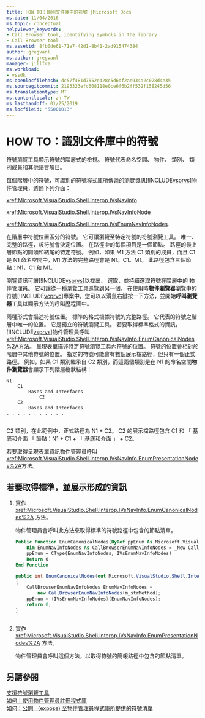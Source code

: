 ```yaml
---
title: HOW TO：識別文件庫中的符號 |Microsoft Docs
ms.date: 11/04/2016
ms.topic: conceptual
helpviewer_keywords:
- Call Browser tool, identifying symbols in the library
- Call Browser tool
ms.assetid: 8fb0de61-71e7-42d1-8b41-2ad915474384
author: gregvanl
ms.author: gregvanl
manager: jillfra
ms.workload:
- vssdk
ms.openlocfilehash: dc57f481d7552e428c5d6df2ae934a2c028d4e35
ms.sourcegitcommit: 2193323efc608118e0ce6f6b2ff532f158245d56
ms.translationtype: MT
ms.contentlocale: zh-TW
ms.lasthandoff: 01/25/2019
ms.locfileid: "55001013"
---
```

# <a name="how-to-identify-symbols-in-a-library"></a>HOW TO：識別文件庫中的符號
符號瀏覽工具顯示符號的階層式的檢視。 符號代表命名空間、 物件、 類別、 類別成員和其他語言項目。  
  
 每個階層中的符號，可識別的符號程式庫所傳遞的瀏覽資訊[!INCLUDE[vsprvs](../../code-quality/includes/vsprvs_md.md)]物件管理員，透過下列介面：  
  
 <xref:Microsoft.VisualStudio.Shell.Interop.IVsNavInfo>  
  
 <xref:Microsoft.VisualStudio.Shell.Interop.IVsNavInfoNode>  
  
 <xref:Microsoft.VisualStudio.Shell.Interop.IVsEnumNavInfoNodes>.  
  
 在階層中符號位置區分的符號。 它可讓瀏覽至特定符號的符號瀏覽工具。 唯一、 完整的路徑，該符號會決定位置。 在路徑中的每個項目是一個節點。 路徑的最上層節點的開頭和結尾的特定符號。 例如，如果 M1 方法 C1 類別的成員，而且 C1 是 N1 命名空間中，M1 方法的完整路徑會是 N1。C1。M1。 此路徑包含三個節點：N1，C1 和 M1。  
  
 瀏覽資訊可讓[!INCLUDE[vsprvs](../../code-quality/includes/vsprvs_md.md)]以找出、 選取，並持續選取符號在階層中的 物件管理員。 它可讓從一種瀏覽工具巡覽到另一個。 在使用時**物件瀏覽器**瀏覽中的符號[!INCLUDE[vcprvc](../../code-quality/includes/vcprvc_md.md)]專案中，您可以以滑鼠右鍵按一下方法，並開始**呼叫瀏覽器**工具以顯示方法的呼叫歷程圖中。  
  
 兩種形式會描述符號位置。 標準的格式根據符號的完整路徑。 它代表的符號之階層中唯一的位置。 它是獨立的符號瀏覽工具。 若要取得標準格式的資訊，[!INCLUDE[vsprvs](../../code-quality/includes/vsprvs_md.md)]物件管理員呼叫<xref:Microsoft.VisualStudio.Shell.Interop.IVsNavInfo.EnumCanonicalNodes%2A>方法。 呈現表單描述特定符號瀏覽工具內符號的位置。 符號的位置會相對於階層中其他符號的位置。 指定的符號可能會有數個展示檔路徑，但只有一個正式路徑。 例如，如果 C1 類別繼承自 C2 類別，而這兩個類別是在 N1 的命名空間**物件瀏覽器**會顯示下列階層樹狀結構：  
  
```  
N1  
    C1  
        Bases and Interfaces  
            C2  
    C2  
        Bases and Interfaces  
. . . . . . . . . . .  
  
```  
  
 C2 類別，在此範例中，正式路徑為 N1 + C2。 C2 的展示檔路徑包含 C1 和 「 基底和介面 「 節點：N1 + C1 + 「 基底和介面 」 + C2。  
  
 若要取得呈現表單資訊物件管理員呼叫<xref:Microsoft.VisualStudio.Shell.Interop.IVsNavInfo.EnumPresentationNodes%2A>方法。  
  
  
## <a name="to-obtain-canonical-and-presentation-forms-information"></a>若要取得標準，並展示形成的資訊  
  
1.  實作 <xref:Microsoft.VisualStudio.Shell.Interop.IVsNavInfo.EnumCanonicalNodes%2A> 方法。  
  
     物件管理員會呼叫此方法來取得標準的符號路徑中包含的節點清單。  
  
    ```vb  
    Public Function EnumCanonicalNodes(ByRef ppEnum As Microsoft.VisualStudio.Shell.Interop.IVsEnumNavInfoNodes) As Integer  
        Dim EnumNavInfoNodes As CallBrowserEnumNavInfoNodes = _New CallBrowserEnumNavInfoNodes(m_strMethod)  
        ppEnum = CType(EnumNavInfoNodes, IVsEnumNavInfoNodes)  
        Return 0  
    End Function  
    ```  
  
    ```csharp  
    public int EnumCanonicalNodes(out Microsoft.VisualStudio.Shell.Interop.IVsEnumNavInfoNodes ppEnum)  
    {  
        CallBrowserEnumNavInfoNodes EnumNavInfoNodes =  
            new CallBrowserEnumNavInfoNodes(m_strMethod);  
        ppEnum = (IVsEnumNavInfoNodes)(EnumNavInfoNodes);  
        return 0;  
    }  
  
    ```  
  
2.  實作 <xref:Microsoft.VisualStudio.Shell.Interop.IVsNavInfo.EnumPresentationNodes%2A> 方法。  
  
     物件管理員會呼叫這個方法，以取得符號的簡報路徑中包含的節點清單。  
  
## <a name="see-also"></a>另請參閱  
 [支援符號瀏覽工具](../../extensibility/internals/supporting-symbol-browsing-tools.md)   
 [如何：使用物件管理員註冊程式庫](../../extensibility/internals/how-to-register-a-library-with-the-object-manager.md)   
 [如何：公開 （expose) 至物件管理員程式庫所提供的符號清單](../../extensibility/internals/how-to-expose-lists-of-symbols-provided-by-the-library-to-the-object-manager.md)